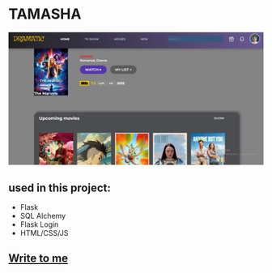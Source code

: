 # TAMASHA
![Photo site](/app/static/img/photo%20site%20md.png)
## used in this project:
- Flask
- SQL Alchemy
- Flask Login
- HTML/CSS/JS

## [Write to me](mailto:davidserba302@gmail.com)
